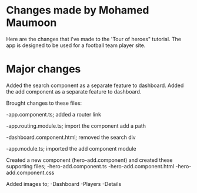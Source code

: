 # Changes made by Mohamed Maumoon
Here are the changes that i've made to the 'Tour of heroes" tutorial.
The app is designed to be used for a football team player site.

# Major changes

Added the search component as a separate feature to dashboard.
Added the add component as a separate feature to dashboard.

Brought changes to these files:

-app.component.ts;
  added a router link
  
-app.routing.module.ts;
  import the component
  add a path

-dashboard.component.html;
  removed the search div <hero-search>

-app.module.ts;
  imported the add component module

Created a new component (hero-add.component) and created these supporting files;
-hero-add.component.ts
-hero-add.component.html
-hero-add.component.css
 
Added images to;
-Dashboard
-Players
-Details



